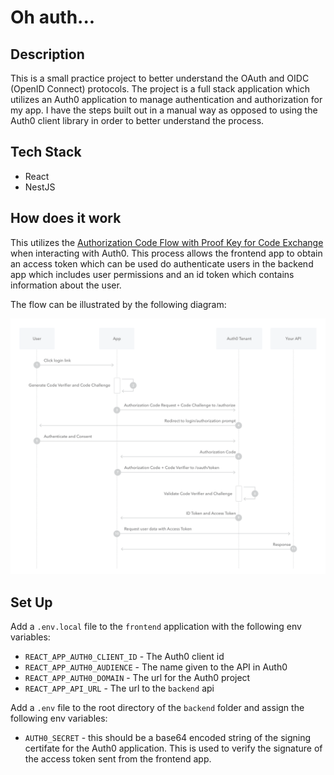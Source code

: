 # Oh auth...

## Description

This is a small practice project to better understand the OAuth and OIDC (OpenID Connect) protocols. The project is a full stack application which utilizes an Auth0 application to manage authentication and authorization for my app. I have the steps built out in a manual way as opposed to using the Auth0 client library in order to better understand the process.

## Tech Stack
- React
- NestJS

## How does it work

This utilizes the [Authorization Code Flow with Proof Key for Code Exchange](https://auth0.com/docs/get-started/authentication-and-authorization-flow/authorization-code-flow-with-pkce) when interacting with Auth0. This process allows the frontend app to obtain an access token which can be used do authenticate users in the backend app which includes user permissions and an id token which contains information about the user.

The flow can be illustrated by the following diagram:

![PKCE Flow](./public/auth-sequence-auth-code-pkce.png)


## Set Up

Add a `.env.local` file to the `frontend` application with the following env variables:
- `REACT_APP_AUTH0_CLIENT_ID` - The Auth0 client id
- `REACT_APP_AUTH0_AUDIENCE` - The name given to the API in Auth0
- `REACT_APP_AUTH0_DOMAIN` - The url for the Auth0 project
- `REACT_APP_API_URL` - The url to the `backend` api

Add a `.env` file to the root directory of the `backend` folder and assign the following env variables:
- `AUTH0_SECRET` - this should be a base64 encoded string of the signing certifate for the Auth0 application. This is used to verify the signature of the access token sent from the frontend app.
